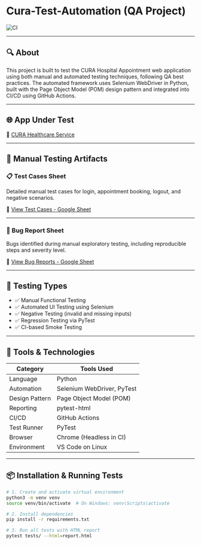 # Cura-Test-Automation (QA Project)

![CI](https://github.com/shahabas07/Cura-Test-Automation/actions/workflows/ci.yml/badge.svg)

---

## 🔍 About  
This project is built to test the CURA Hospital Appointment web application using both manual and automated testing techniques, following QA best practices. The automated framework uses Selenium WebDriver in Python, built with the Page Object Model (POM) design pattern and integrated into CI/CD using GitHub Actions.

---

## 🌐 App Under Test  
🔗 [CURA Healthcare Service](https://katalon-demo-cura.herokuapp.com/)

---

## 🧾 Manual Testing Artifacts

### 📋 Test Cases Sheet  
Detailed manual test cases for login, appointment booking, logout, and negative scenarios.

🔗 [View Test Cases - Google Sheet](https://docs.google.com/spreadsheets/d/1u1D_edGypI42bUBoMOv3sp4Lmf7ZF5Sa8tDEczFrPkQ/edit?usp=sharing)

---

### 🐞 Bug Report Sheet  
Bugs identified during manual exploratory testing, including reproducible steps and severity level.

🔗 [View Bug Reports - Google Sheet](https://docs.google.com/spreadsheets/d/12hu5az49L_z8AIFxuuY135ZW3dB7unPwVQInc3dOGAk/edit?usp=sharing)

---

## 🧪 Testing Types
- ✅ Manual Functional Testing
- ✅ Automated UI Testing using Selenium
- ✅ Negative Testing (invalid and missing inputs)
- ✅ Regression Testing via PyTest
- ✅ CI-based Smoke Testing

---

## 🔧 Tools & Technologies

| Category     | Tools Used                            |
|--------------|----------------------------------------|
| Language     | Python                                 |
| Automation   | Selenium WebDriver, PyTest             |
| Design Pattern | Page Object Model (POM)             |
| Reporting    | pytest-html                            |
| CI/CD        | GitHub Actions                         |
| Test Runner  | PyTest                                 |
| Browser      | Chrome (Headless in CI)                |
| Environment  | VS Code on Linux                       |

---

## 📦 Installation & Running Tests

```bash
# 1. Create and activate virtual environment
python3 -m venv venv
source venv/bin/activate  # On Windows: venv\Scripts\activate

# 2. Install dependencies
pip install -r requirements.txt

# 3. Run all tests with HTML report
pytest tests/ --html=report.html
